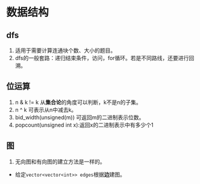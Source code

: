 # 数据结构

## dfs
1. 适用于需要计算连通块个数、大小的题目。
2. dfs的一般套路：递归结束条件，访问，for循环。若是不同路线，还要进行回溯。
   

## 位运算
1. n & k != k 从**集合论**的角度可以判断，k不是n的子集。
2. n ^ k 可表示从n中减去k。
3. bid_width(unsigned(m)) 可返回m的二进制表示位数。
4. popcount(unsigned int x):返回x的二进制表示中有多少个1

## 图
1. 无向图和有向图的建立方法是一样的。
  - 给定`vector<vector<int>> edges`根据**边**建图。